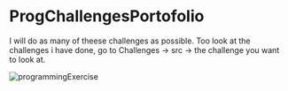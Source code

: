# ProgChallengesPortofolio
I will do as many of theese challenges as possible.
Too look at the challenges i have done, go to Challenges -> src -> the challenge you want to look at.

![programmingExercise](https://user-images.githubusercontent.com/49454467/93270780-13ffec00-f7b2-11ea-9156-cf119e1410f6.png)
